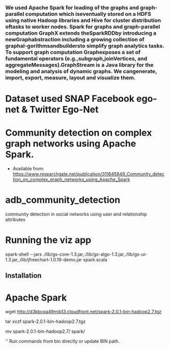 ### We used Apache Spark for loading of the graphs and graph-parallel computation which iseventually stored on a HDFS using native Hadoop libraries and Hive for cluster distribution oftasks to worker nodes. Spark for graphs and graph-parallel computation GraphX extends theSparkRDDby introducing a newGraphabstraction including a growing collection of graphal-gorithmsandbuildersto simplify graph analytics tasks. To support graph computation Graphexposes a set of fundamental operators (e.g.,subgraph,joinVertices, and aggregateMessages).GraphStream is a Java library for the modeling and analysis of dynamic graphs.  We cangenerate, import, export, measure, layout and visualize them.  
# Dataset used SNAP Facebook ego-net & Twitter Ego-Net
# Community detection on complex graph networks using Apache Spark. 

* Available from: https://www.researchgate.net/publication/311645849_Community_detection_on_complex_graph_networks_using_Apache_Spark


# adb_community_detection
community detection in social networks using user and relationship attributes


# Running the viz app

spark-shell --jars ./lib/gs-core-1.3.jar,./lib/gs-algo-1.3.jar,./lib/gs-ui-1.3.jar,./lib/jfreechart-1.0.19-demo.jar spark.scala

## Installation

# Apache Spark

wget http://d3kbcqa49mib13.cloudfront.net/spark-2.0.1-bin-hadoop2.7.tgz

tar xvzf spark-2.0.1-bin-hadoop2.7.tgz

mv spark-2.0.1-bin-hadoop2.7/ spark/

'' Run commands from bin directly or update BIN path.
